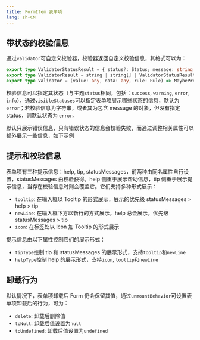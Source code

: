 ```yaml
---
title: FormItem 表单项
lang: zh-CN
---
```


## 带状态的校验信息

通过`validator`可自定义校验器，校验器返回自定义校验信息，其格式可以为：

```ts
export type ValidatorStatusResult = { status?: Status; message: string };
export type ValidatorResult = string | string[] | ValidatorStatusResult | ValidatorStatusResult[] | undefined | null;
export type Validator = (value: any, data: any, rule: Rule) => MaybePromise<ValidatorResult>;
```

校验信息可以指定其状态（与主题`status`相同，包括：`success`, `warning`, `error`, `info`），通过`visibleStatuses`可以指定表单项展示哪些状态的信息，默认为 `error`；若校验信息为字符串，或者其为包含 message 的对象，但没有指定 status，则默认状态为 `error`。

默认只展示错误信息，只有错误状态的信息会校验失败，而通过调整相关属性可以额外展示一些信息，如下示例

<!-- FIXME 聚焦第一个，悬浮第二个，然后移出，结果tooltip还在 -->

<!-- @Code:statusMessages -->

## 提示和校验信息

表单项有三种提示信息：help, tip, statusMessages，前两种由同名属性自行设置，statusMessages 由校验获得。help 侧重于展示帮助信息，tip 侧重于展示提示信息，当存在校验信息时则会覆盖它。它们支持多种形式展示：

- `tooltip`: 在输入框以 Tooltip 的形式展示，展示的优先级 statusMessages > help > tip
- `newLine`: 在输入框下方以新行的方式展示，help 总会展示，优先级 statusMessages > tip
- `icon`: 在标签处以 Icon 加 Tooltip 的形式展示

提示信息由以下属性控制它们的展示形式：

- `tipType`控制 tip 和 statusMessages 的展示形式，支持`tooltip`和`newLine`
- `helpType`控制 help 的展示形式，支持`icon`, `tooltip`和`newLine`

<!-- @Code:tipAndMessages -->

## 卸载行为

默认情况下，表单项卸载后 Form 仍会保留其值，通过`unmountBehavior`可设置表单项卸载后的行为，可为：

- `delete`: 卸载后删除值
- `toNull`: 卸载后值设置为`null`
- `toUndefined`: 卸载后值设置为`undefined`

<!-- @Code:unmountBehavior -->
